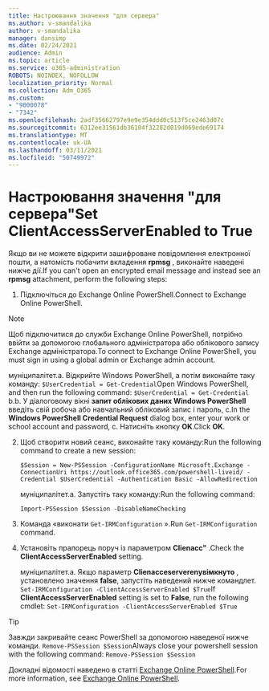 ```yaml
---
title: Настроювання значення "для сервера"
ms.author: v-smandalika
author: v-smandalika
manager: dansimp
ms.date: 02/24/2021
audience: Admin
ms.topic: article
ms.service: o365-administration
ROBOTS: NOINDEX, NOFOLLOW
localization_priority: Normal
ms.collection: Adm_O365
ms.custom:
- "9000078"
- "7342"
ms.openlocfilehash: 2adf35662797e9e9e354ddd0c513f5ce2463d07c
ms.sourcegitcommit: 6312ee31561db36104f32282d019d069ede69174
ms.translationtype: MT
ms.contentlocale: uk-UA
ms.lasthandoff: 03/11/2021
ms.locfileid: "50749972"
---
```

# <a name="set-clientaccessserverenabled-to-true"></a><span data-ttu-id="0e678-102">Настроювання значення "для сервера"</span><span class="sxs-lookup"><span data-stu-id="0e678-102">Set ClientAccessServerEnabled to True</span></span>

<span data-ttu-id="0e678-103">Якщо ви не можете відкрити зашифроване повідомлення електронної пошти, а натомість побачити вкладення **rрmsg** , виконайте наведені нижче дії.</span><span class="sxs-lookup"><span data-stu-id="0e678-103">If you can't open an encrypted email message and instead see an **rpmsg** attachment, perform the following steps:</span></span>

1. <span data-ttu-id="0e678-104">Підключіться до Exchange Online PowerShell.</span><span class="sxs-lookup"><span data-stu-id="0e678-104">Connect to Exchange Online PowerShell.</span></span>

> [!NOTE]
> <span data-ttu-id="0e678-105">Щоб підключитися до служби Exchange Online PowerShell, потрібно ввійти за допомогою глобального адміністратора або облікового запису Exchange адміністратора.</span><span class="sxs-lookup"><span data-stu-id="0e678-105">To connect to Exchange Online PowerShell, you must sign in using a global admin or Exchange admin account.</span></span>

   <span data-ttu-id="0e678-106">муніципалітет.</span><span class="sxs-lookup"><span data-stu-id="0e678-106">a.</span></span> <span data-ttu-id="0e678-107">Відкрийте Windows PowerShell, а потім виконайте таку команду: `$UserCredential = Get-Credential`</span><span class="sxs-lookup"><span data-stu-id="0e678-107">Open Windows PowerShell, and then run the following command: `$UserCredential = Get-Credential`</span></span>
<span data-ttu-id="0e678-108">b.</span><span class="sxs-lookup"><span data-stu-id="0e678-108">b.</span></span> <span data-ttu-id="0e678-109">У діалоговому вікні **запит облікових даних Windows PowerShell** введіть свій робоча або навчальний обліковий запис і пароль, c.</span><span class="sxs-lookup"><span data-stu-id="0e678-109">In the **Windows PowerShell Credential Request** dialog box, enter your work or school account and password, c.</span></span> <span data-ttu-id="0e678-110">Натисніть кнопку **OK**.</span><span class="sxs-lookup"><span data-stu-id="0e678-110">Click **OK**.</span></span> 

2. <span data-ttu-id="0e678-111">Щоб створити новий сеанс, виконайте таку команду:</span><span class="sxs-lookup"><span data-stu-id="0e678-111">Run the following command to create a new session:</span></span>

    `$Session = New-PSSession -ConfigurationName Microsoft.Exchange -ConnectionUri https://outlook.office365.com/powershell-liveid/ -Credential $UserCredential -Authentication Basic -AllowRedirection`

    <span data-ttu-id="0e678-112">муніципалітет.</span><span class="sxs-lookup"><span data-stu-id="0e678-112">a.</span></span> <span data-ttu-id="0e678-113">Запустіть таку команду:</span><span class="sxs-lookup"><span data-stu-id="0e678-113">Run the following command:</span></span>
    
    `Import-PSSession $Session -DisableNameChecking`

3. <span data-ttu-id="0e678-114">Команда «виконати `Get-IRMConfiguration` ».</span><span class="sxs-lookup"><span data-stu-id="0e678-114">Run `Get-IRMConfiguration` command.</span></span>

4. <span data-ttu-id="0e678-115">Установіть прапорець поруч із параметром **Clienacc"** .</span><span class="sxs-lookup"><span data-stu-id="0e678-115">Check the **ClientAccessServerEnabled** setting.</span></span> 

    <span data-ttu-id="0e678-116">муніципалітет.</span><span class="sxs-lookup"><span data-stu-id="0e678-116">a.</span></span> <span data-ttu-id="0e678-117">Якщо параметр **Clienacceserverenувімкнуто** , установлено значення **false**, запустіть наведений нижче командлет. `Set-IRMConfiguration -ClientAccessServerEnabled $True`</span><span class="sxs-lookup"><span data-stu-id="0e678-117">If **ClientAccessServerEnabled** setting is set to **False**, run the following cmdlet: `Set-IRMConfiguration -ClientAccessServerEnabled $True`</span></span>

> [!TIP]
> <span data-ttu-id="0e678-118">Завжди закривайте сеанс PowerShell за допомогою наведеної нижче команди. `Remove-PSSession $Session`</span><span class="sxs-lookup"><span data-stu-id="0e678-118">Always close your powershell session with the following command: `Remove-PSSession $Session`</span></span>

<span data-ttu-id="0e678-119">Докладні відомості наведено в статті [Exchange Online PowerShell](https://docs.microsoft.com/powershell/exchange/connect-to-exchange-online-powershell).</span><span class="sxs-lookup"><span data-stu-id="0e678-119">For more information, see [Exchange Online PowerShell](https://docs.microsoft.com/powershell/exchange/connect-to-exchange-online-powershell).</span></span>

